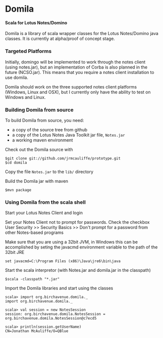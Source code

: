 Domila
=====================================
#### Scala for Lotus Notes/Domino ####

Domila is a library of scala wrapper classes for the Lotus Notes/Domino java classes. It is currently at alpha/proof of concept stage.

### Targeted Platforms ###

Initially, domingo will be implemented to work through the notes client (using notes.jar), but an implementation of Corba is also planned in the future (NCSO.jar). This means that you require a notes client installation to use domila.

Domila should work on the three supported notes client platforms (Windows, Linux and OSX), but I currently only have the ability to test on Windows and Linux.


### Building Domila from source ###

To build Domila from source, you need:

* a copy of the source tree from github
* a copy of the Lotus Notes Java Toolkit jar file, `Notes.jar`
* a working maven environment

Check out the Domila source with

	$git clone git://github.com/jrmcauliffe/prototype.git
	$cd domila

Copy the file `Notes.jar` to the `lib/` directory

Build the Domila jar with maven 

	$mvn package

### Using Domila from the scala shell ###

Start your Lotus Notes Client and login

Set your Notes Client not to prompt for passwords. Check the checkbox User Security >> Security Basics >> Don't prompt for a password from other Notes-based programs

Make sure that you are using a 32bit JVM, in Windows this can be accomplished by seting the javacmd environment variable to the path of the 32bit JRE

	set javacmd=C:\Program Files (x86)\Java\jre6\bin\java

Start the scala interpretor (with Notes.jar and domila.jar in the classpath)

	$scala -classpath "*.jar"

Import the Domila libraries and start using the classes

	scala> import org.birchavenue.domila._
	import org.birchavenue.domila._
	
	scala> val session = new NotesSession
	session: org.birchavenue.domila.NotesSession = org.birchavenue.domila.NotesSession@c7ecd5

	scala> println(session.getUserName)
	CN=Jonathan McAuliffe/O=QBlue	

